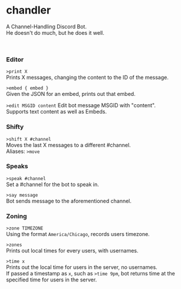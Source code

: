# chandler
A Channel-Handling Discord Bot.  
He doesn't do much, but he does it well.  
  
&nbsp;  

### Editor
`>print X`  
Prints X messages, changing the content to the ID of the message.  
  
`>embed { embed }`  
Given the JSON for an embed, prints out that embed.

`>edit MSGID content`
Edit bot message MSGID with "content".  
Supports text content as well as Embeds.

### Shifty
`>shift X #channel`  
Moves the last X messages to a different #channel.  
Aliases: `>move`

### Speaks
`>speak #channel`  
Set a #channel for the bot to speak in.

`>say message`  
Bot sends message to the aforementioned channel.

### Zoning
`>zone TIMEZONE`  
Using the format `America/Chicago`, records users timezone.

`>zones`  
Prints out local times for every users, with usernames.

`>time x`  
Prints out the local time for users in the server, no usernames.  
If passed a timestamp as `x`, such as `>time 9pm`, bot returns time at the specified time for users in the server.
